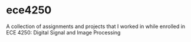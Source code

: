 # ece4250

A collection of assignments and projects that I worked in while enrolled in ECE 4250: Digital Signal and Image Processing
